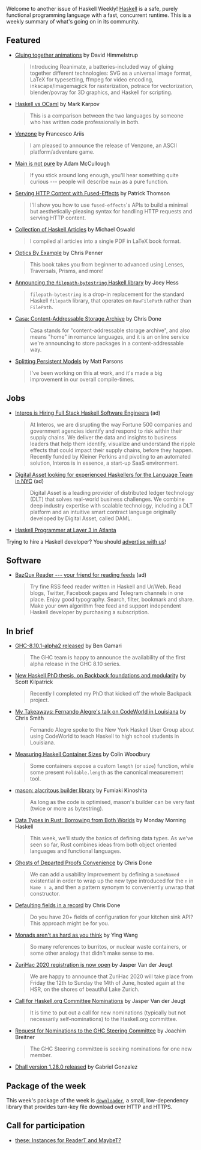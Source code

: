 Welcome to another issue of Haskell Weekly!
[Haskell](https://www.haskell.org) is a safe, purely functional programming language with a fast, concurrent runtime.
This is a weekly summary of what's going on in its community.

## Featured

- [Gluing together animations](https://reanimate.readthedocs.io/en/latest/glue_tut/) by David Himmelstrup
  > Introducing Reanimate, a batteries-included way of gluing together different technologies: SVG as a universal image format, LaTeX for typesetting, ffmpeg for video encoding, inkscape/imagemagick for rasterization, potrace for vectorization, blender/povray for 3D graphics, and Haskell for scripting.

- [Haskell vs OCaml](https://markkarpov.com/post/haskell-vs-ocaml.html) by Mark Karpov
  > This is a comparison between the two languages by someone who has written code professionally in both.

- [Venzone](http://www.ariis.it/static/articles/venzone/page.html) by Francesco Ariis
  > I am pleased to announce the release of Venzone, an ASCII platform/adventure game.

- [Main is not pure](https://thewizardtower.github.io/posts/2019_12_07_main_is_not_pure/main_is_not_pure.html) by Adam McCullough
  > If you stick around long enough, you'll hear something quite curious --- people will describe `main` as a pure function.

- [Serving HTTP Content with Fused-Effects](https://blog.sumtypeofway.com/posts/serving-http-content-with-fused-effects.html) by Patrick Thomson
  >  I'll show you how to use `fused-effects`'s APIs to build a minimal but aesthetically-pleasing syntax for handling HTTP requests and serving HTTP content.

- [Collection of Haskell Articles](https://www.onikudaki.net/blog/archives/239) by Michael Oswald
  > I compiled all articles into a single PDF in LaTeX book format.

- [Optics By Example](https://leanpub.com/optics-by-example) by Chris Penner
  > This book takes you from beginner to advanced using Lenses, Traversals, Prisms, and more!

- [Announcing the `filepath-bytestring` Haskell library](https://joeyh.name/blog/entry/announcing_the_filepath-bytestring_haskell_library/) by Joey Hess
  > `filepath-bytestring` is a drop-in replacement for the standard Haskell `filepath` library, that operates on `RawFilePath` rather than `FilePath`.

- [Casa: Content-Addressable Storage Archive](https://tech.fpcomplete.com/blog/casa) by Chris Done
  > Casa stands for "content-addressable storage archive", and also means "home" in romance languages, and it is an online service we're announcing to store packages in a content-addressable way.

- [Splitting Persistent Models](https://www.parsonsmatt.org/2019/12/06/splitting_persistent_models.html) by Matt Parsons
  > I've been working on this at work, and it's made a big improvement in our overall compile-times.

## Jobs

- [Interos is Hiring Full Stack Haskell Software Engineers](https://www.interos.ai/careers/#haskell-software-engineer-ii) (ad)
  > At Interos, we are disrupting the way Fortune 500 companies and government agencies identify and respond to risk within their supply chains. We deliver the data and insights to business leaders that help them identify, visualize and understand the ripple effects that could impact their supply chains, before they happen. Recently funded by Kleiner Perkins and pivoting to an automated solution, Interos is in essence, a start-up SaaS environment.

- [Digital Asset looking for experienced Haskellers for the Language Team in NYC](https://digitalasset.com/careerone/?job_id=978901&job_title=language-engineer) (ad)
  > Digital Asset is a leading provider of distributed ledger technology (DLT) that solves real-world business challenges. We combine deep industry expertise with scalable technology, including a DLT platform and an intuitive smart contract language originally developed by Digital Asset, called DAML.

- [Haskell Programmer at Layer 3 in Atlanta](https://gist.github.com/chessai/27b980a1ab4685973d747ded70ad2a0b/3b7f3200eb1bb0ba528858852f8867d3ba2d1e50)

Trying to hire a Haskell developer?
You should [advertise with us](https://haskellweekly.news/advertising.html)!

## Software

- [BazQux Reader --- your friend for reading feeds](https://bazqux.com/r/hwn_dec19) (ad)
  > Try fine RSS feed reader written in Haskell and Ur/Web. Read blogs, Twitter, Facebook pages and Telegram channels in one place. Enjoy good typography. Search, filter, bookmark and share. Make your own algorithm free feed and support independent Haskell developer by purchasing a subscription.

## In brief

- [GHC-8.10.1-alpha2 released](https://discourse.haskell.org/t/announce-ghc-8-10-1-alpha2-released/1006?u=taylorfausak) by Ben Gamari
  > The GHC team is happy to announce the availability of the first alpha release in the GHC 8.10 series.

- [New Haskell PhD thesis, on Backback foundations and modularity](https://np.reddit.com/r/haskell/comments/e7gopg/new_haskell_phd_thesis_on_backback_foundations/) by Scott Kilpatrick
  > Recently I completed my PhD that kicked off the whole Backpack project.

- [My Takeaways: Fernando Alegre's talk on CodeWorld in Louisiana](https://medium.com/@cdsmithus/my-takeaways-fernando-alegres-talk-on-codeworld-in-louisiana-e639214f97c4) by Chris Smith
  > Fernando Alegre spoke to the New York Haskell User Group about using CodeWorld to teach Haskell to high school students in Louisiana.

- [Measuring Haskell Container Sizes](https://www.fosskers.ca/blog/container-sizes-en.html) by Colin Woodbury
  > Some containers expose a custom `length` (or `size`) function, while some present `Foldable.length` as the canonical measurement tool.

- [mason: alacritous builder library](https://github.com/fumieval/mason/tree/7251b09b2b8c0ca9e8d59b90a1154742f149d87f) by Fumiaki Kinoshita
  > As long as the code is optimised, mason's builder can be very fast (twice or more as bytestring).

- [Data Types in Rust: Borrowing from Both Worlds](https://mmhaskell.com/blog/2019/12/9/data-types-in-rust-borrowing-from-both-worlds) by Monday Morning Haskell
  > This week, we'll study the basics of defining data types. As we've seen so far, Rust combines ideas from both object oriented languages and functional languages.

- [Ghosts of Departed Proofs Convenience](https://chrisdone.com/posts/ghost-of-departed-proofs-conveniences/) by Chris Done
  > We can add a usability improvement by defining a `SomeNamed` existential in order to wrap up the new type introduced for the `n` in `Name n a`, and then a pattern synonym to conveniently unwrap that constructor.

- [Defaulting fields in a record](https://gist.github.com/chrisdone/7dddadd089e6a5d2e3e9445c4692d2c2/76e729b20fdde9bf126942b46554a26a4e4ec69c) by Chris Done
  > Do you have 20+ fields of configuration for your kitchen sink API? This approach might be for you.

- [Monads aren't as hard as you think](https://bytes.yingw787.com/posts/2019/12/06/monads/) by Ying Wang
  > So many references to burritos, or nuclear waste containers, or some other analogy that didn't make sense to me.

- [ZuriHac 2020 registration is now open](https://mail.haskell.org/pipermail/haskell-cafe/2019-December/131714.html) by Jasper Van der Jeugt
  > We are happy to announce that ZuriHac 2020 will take place from Friday the 12th to Sunday the 14th of June, hosted again at the HSR, on the shores of beautiful Lake Zurich.

- [Call for Haskell.org Committee Nominations](https://mail.haskell.org/pipermail/haskell-cafe/2019-December/131720.html) by Jasper Van der Jeugt
  > It is time to put out a call for new nominations (typically but not necessarily self-nominations) to the Haskell.org committee.

- [Request for Nominations to the GHC Steering Committee](https://mail.haskell.org/pipermail/haskell-cafe/2019-December/131729.html) by Joachim Breitner
  > The GHC Steering committee is seeking nominations for one new member.

- [Dhall version 1.28.0 released](https://github.com/dhall-lang/dhall-haskell/releases/tag/1.28.0) by Gabriel Gonzalez

## Package of the week

This week's package of the week is [`downloader`](https://hackage.haskell.org/package/downloader-0.1.0.1), a small, low-dependency library that provides turn-key file download over HTTP and HTTPS.

## Call for participation

-   [these: Instances for ReaderT and MaybeT?](https://github.com/isomorphism/these/issues/135)
